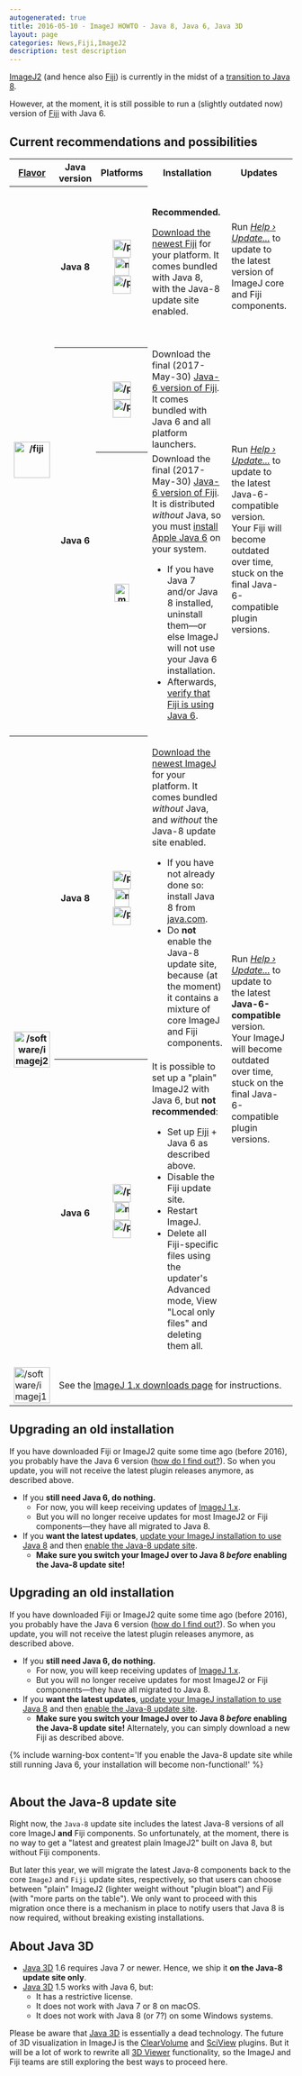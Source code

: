 ```yaml
---
autogenerated: true
title: 2016-05-10 - ImageJ HOWTO - Java 8, Java 6, Java 3D
layout: page
categories: News,Fiji,ImageJ2
description: test description
---
```


[ImageJ2](/software/imagej2) (and hence also [Fiji](/fiji)) is currently in the midst of a [transition to Java 8](/news/2015-12-22_-_The_road_to_Java_8).

However, at the moment, it is still possible to run a (slightly outdated now) version of [Fiji](/fiji) with Java 6.

Current recommendations and possibilities
-----------------------------------------

<table class="w3-table w3-bordered">
<tr>
<th> <a href="ImageJ#Flavors" title="/about">Flavor</a>
</th>
<th> Java<br />version
</th>
<th> Platforms
</th>
<th style="width: 30%"> Installation
</th>
<th style="width: 30%"> Updates
</th>
<th style="width: 30%"> <a href="/plugins/java-3d" title="Java 3D">Java 3D</a>
</th></tr>
<tr>
<th rowspan="3"> <a href="/fiji" title="/fiji"><img alt="/fiji" src="/images/logos/Fiji-icon.png" width="64" height="64" /></a>
</th>
<th> Java 8
</th>
<th style="white-space: nowrap">
<p><a href="/media/Win.png" class="image"><img alt="/platforms/windows" src="/images/logos/Win.png" width="32" height="32" /></a>
<br /><a href="/media/Osx.png" class="image"><img alt="macOS" src="/images/logos/Osx.png" width="26" height="32" /></a>
<br /><a href="/media/Tux.png" class="image"><img alt="/platforms/linux" src="/media/Tux.png" width="32" height="32" /></a>
</p>
</th>
<td> <b>Recommended.</b>
<p><a href="Fiji/Downloads" title="Fiji/Downloads">Download the newest Fiji</a> for your platform. It comes bundled with Java 8, with the Java-8 update site enabled.
</p>
</td>
<td> Run <a href="/plugins/updater" title="/plugins/updater"><span><em><span style="border-bottom:1px dotted #ccc;">Help</span>&#160;&#8250; <span style="border-bottom:1px dotted #ccc;">Update...</span></em></span></a> to update to the latest version of ImageJ core and Fiji components.
</td>
<td> This version of Fiji comes bundled with <a href="/plugins/java-3d" title="Java 3D">Java 3D</a> 1.6. The <a href="/plugins/3d-viewer" title="3D Viewer">3D Viewer</a> works out of the box, though there are <a rel="nofollow" class="external text" href="https://github.com/search?q=label%3Ajava-3d+is%3Aopen+user%3Afiji+user%3Aimagej&amp;type=Issues">still some bugs</a>.
</td></tr>
<tr>
<th rowspan="2"> Java 6
</th>
<th style="white-space: nowrap">
<p><a href="/media/Win.png" class="image"><img alt="/platforms/windows" src="/images/logos/Win.png" width="32" height="32" /></a>
<br /><a href="/media/Tux.png" class="image"><img alt="/platforms/linux" src="/media/Tux.png" width="32" height="32" /></a>
</p>
</th>
<td> Download the final (2017-May-30) <a href="Fiji/Downloads#Java_6" title="Fiji/Downloads">Java-6 version of Fiji</a>. It comes bundled with Java 6 and all platform launchers.
</td>
<td rowspan="2"> Run <a href="/plugins/updater" title="/plugins/updater"><span><em><span style="border-bottom:1px dotted #ccc;">Help</span>&#160;&#8250; <span style="border-bottom:1px dotted #ccc;">Update...</span></em></span></a> to update to the latest Java-6-compatible version. Your Fiji will become outdated over time, stuck on the final Java-6-compatible plugin versions.
</td>
<td rowspan="2"> Run <a href="/plugins/3d-viewer" title="3D Viewer"><span><em><span style="border-bottom:1px dotted #ccc;">Plugins</span>&#160;&#8250; <span style="border-bottom:1px dotted #ccc;">3D Viewer</span></em></span></a> to trigger installation of <a href="/plugins/java-3d" title="Java 3D">Java 3D</a> 1.5 if you need 3D viz.
</td></tr>
<tr>
<th> <a href="/media/Osx.png" class="image"><img alt="macOS" src="/images/logos/Osx.png" width="26" height="32" /></a>
</th>
<td> Download the final (2017-May-30) <a href="Fiji/Downloads#Java_6" title="Fiji/Downloads">Java-6 version of Fiji</a>. It is distributed <i>without</i> Java, so you must <a href="Frequently_Asked_Questions#How_do_I_set_up_Java_6_on_OS_X.3F" title="Frequently Asked Questions">install Apple Java 6</a> on your system.
<ul><li> If you have Java 7 and/or Java 8 installed, uninstall them—or else ImageJ will not use your Java 6 installation.</li>
<li> Afterwards, <a href="Troubleshooting#Checking_the_Java_version" title="/help/troubleshooting">verify that Fiji is using Java 6</a>.</li></ul>
</td></tr>
<tr>
<td colspan="6">
</td></tr>
<tr>
<th rowspan="2"> <a href="/software/imagej2" title="/software/imagej2"><img alt="/software/imagej2" src="/images/logos/Imagej2-icon.png" width="64" height="64" /></a>
</th>
<th> Java 8
</th>
<th style="white-space: nowrap">
<p><a href="/media/Win.png" class="image"><img alt="/platforms/windows" src="/images/logos/Win.png" width="32" height="32" /></a>
<br /><a href="/media/Osx.png" class="image"><img alt="macOS" src="/images/logos/Osx.png" width="26" height="32" /></a>
<br /><a href="/media/Tux.png" class="image"><img alt="/platforms/linux" src="/media/Tux.png" width="32" height="32" /></a>
</p>
</th>
<td>
<p><a href="Downloads" title="Downloads">Download the newest ImageJ</a> for your platform. It comes bundled <i>without</i> Java, and <i>without</i> the Java-8 update site enabled.
</p>
<ul><li> If you have not already done so: install Java 8 from <a rel="nofollow" class="external text" href="http://java.com/">java.com</a>.</li>
<li> Do <b>not</b> enable the Java-8 update site, because (at the moment) it contains a mixture of core ImageJ and Fiji components.</li></ul>
</td>
<td rowspan="2"> Run <a href="/plugins/updater" title="/plugins/updater"><span><em><span style="border-bottom:1px dotted #ccc;">Help</span>&#160;&#8250; <span style="border-bottom:1px dotted #ccc;">Update...</span></em></span></a> to update to the latest <b>Java-6-compatible</b> version. Your ImageJ will become outdated over time, stuck on the final Java-6-compatible plugin versions.
</td>
<td rowspan="2"> The <a href="/plugins/3d-viewer" title="3D Viewer">3D Viewer</a> is not bundled with "plain" ImageJ2 (yet). It is (for now) part of the Fiji update site.
</td></tr>
<tr>
<th rowspan="2"> Java 6
</th>
<th style="white-space: nowrap">
<p><a href="/media/Win.png" class="image"><img alt="/platforms/windows" src="/images/logos/Win.png" width="32" height="32" /></a>
<br /><a href="/media/Osx.png" class="image"><img alt="macOS" src="/images/logos/Osx.png" width="26" height="32" /></a>
<br /><a href="/media/Tux.png" class="image"><img alt="/platforms/linux" src="/media/Tux.png" width="32" height="32" /></a>
</p>
</th>
<td> It is possible to set up a "plain" ImageJ2 with Java 6, but <b>not recommended</b>:
<ul><li> Set up <a href="/fiji" title="/fiji">Fiji</a> + Java 6 as described above.</li>
<li> Disable the Fiji update site.</li>
<li> Restart ImageJ.</li>
<li> Delete all Fiji-specific files using the updater's Advanced mode, View "Local only files" and deleting them all.</li></ul>
</td></tr>
<tr>
<td colspan="6">
</td></tr>
<tr>
<td> <a href="/software/imagej1" title="/software/imagej1"><img alt="/software/imagej1" src="/images/logos/Imagej1-icon.png" width="64" height="64" /></a>
</td>
<td colspan="5"> See the <a rel="nofollow" class="external text" href="download.html">ImageJ 1.x downloads page</a> for instructions.
</td></tr></table>
<h2><span class="mw-headline" id="Upgrading_an_old_installation">Upgrading an old installation</span></h2>
<p>If you have downloaded Fiji or ImageJ2 quite some time ago (before 2016), you probably have the Java 6 version (<a href="Troubleshooting#Checking_the_Java_version" title="/help/troubleshooting">how do I find out?</a>). So when you update, you will not receive the latest plugin releases anymore, as described above.
</p>
<ul><li> If you <b>still need Java 6, do nothing.</b>
<ul><li> For now, you will keep receiving updates of <a href="/software/imagej1" class="mw-redirect" title="ImageJ 1.x">ImageJ 1.x</a>.</li>
<li> But you will no longer receive updates for most ImageJ2 or Fiji components—they have all migrated to Java 8.</li></ul></li>
<li> If you <b>want the latest updates</b>, <a href="FAQ#How_do_I_launch_ImageJ_with_a_different_version_of_Java.3F" class="mw-redirect" title="FAQ">update your ImageJ installation to use Java 8</a> and then <a href="/update-sites/following" class="mw-redirect" title="How to follow a 3rd party update site">enable the Java-8 update site</a>.
<ul><li> <b>Make sure you switch your ImageJ over to Java 8 <i>before</i> enabling the Java-8 update site!</b></li></ul></li></ul>

Upgrading an old installation
-----------------------------

If you have downloaded Fiji or ImageJ2 quite some time ago (before 2016), you probably have the Java 6 version ([how do I find out?](Troubleshooting#Checking_the_Java_version)). So when you update, you will not receive the latest plugin releases anymore, as described above.

-   If you **still need Java 6, do nothing.**
    -   For now, you will keep receiving updates of [ImageJ 1.x](/software/imagej1).
    -   But you will no longer receive updates for most ImageJ2 or Fiji components—they have all migrated to Java 8.
-   If you **want the latest updates**, [update your ImageJ installation to use Java 8](FAQ#How_do_I_launch_ImageJ_with_a_different_version_of_Java.3F) and then [enable the Java-8 update site](/update-sites/following).
    -   **Make sure you switch your ImageJ over to Java 8 *before* enabling the Java-8 update site!**
Alternately, you can simply download a new Fiji as described above.

{% include warning-box content='If you enable the Java-8 update site while still running Java 6, your installation will become non-functional!' %}
<br>
<br>


About the Java-8 update site
----------------------------

Right now, the `Java-8` update site includes the latest Java-8 versions of all core ImageJ **and** Fiji components. So unfortunately, at the moment, there is no way to get a "latest and greatest plain ImageJ2" built on Java 8, but without Fiji components.

But later this year, we will migrate the latest Java-8 components back to the core `ImageJ` and `Fiji` update sites, respectively, so that users can choose between "plain" ImageJ2 (lighter weight without "plugin bloat") and Fiji (with "more parts on the table"). We only want to proceed with this migration once there is a mechanism in place to notify users that Java 8 is now required, without breaking existing installations.

About Java 3D
-------------

-   [Java 3D](/plugins/java-3d) 1.6 requires Java 7 or newer. Hence, we ship it **on the Java-8 update site only**.
-   [Java 3D](/plugins/java-3d) 1.5 works with Java 6, but:
    -   It has a restrictive license.
    -   It does not work with Java 7 or 8 on macOS.
    -   It does not work with Java 8 (or 7?) on some Windows systems.

Please be aware that [Java 3D](/plugins/java-3d) is essentially a dead technology. The future of 3D visualization in ImageJ is the [ClearVolume](/plugins/clearvolume) and [SciView](/plugins/sciview) plugins. But it will be a lot of work to rewrite all [3D Viewer](/plugins/3d-viewer) functionality, so the ImageJ and Fiji teams are still exploring the best ways to proceed here.
